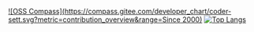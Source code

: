 [![OSS Compass](https://compass.gitee.com/developer_chart/coder-sett.svg?metric=contribution_overview&range=Since 2000)](https://compass.gitee.com/developer/coder-sett#contribution_overview)
[![Top Langs](https://github-readme-stats.vercel.app/api/top-langs/?username=coder-sett&layout=compact)](https://github.com/anuraghazra/github-readme-stats)
